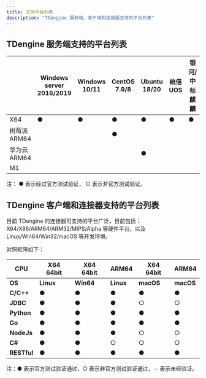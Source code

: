 ```yaml
---
title: 支持平台列表
description: "TDengine 服务端、客户端和连接器支持的平台列表"
---
```


## TDengine 服务端支持的平台列表

|              | **Windows server 2016/2019** | **Windows 10/11** | **CentOS 7.9/8** | **Ubuntu 18/20** | **统信 UOS** | **银河/中标麒麟** | **凝思 V60/V80** | **macOS** |
| ------------ | ---------------------------- | ----------------- | ---------------- | ---------------- | ------------ | ----------------- | ---------------- | --------- |
| X64          | ●                            | ●                 | ●                | ●                | ●            | ●                 | ●                | ●         |
| 树莓派 ARM64 |                              |                   | ●                |                  |              |                   |                  |           |
| 华为云 ARM64 |                              |                   |                  | ●                |              |                   |                  |           |
| M1           |                              |                   |                  |                  |              |                   |                  | ●         |

注： ● 表示经过官方测试验证， ○ 表示非官方测试验证。

## TDengine 客户端和连接器支持的平台列表

目前 TDengine 的连接器可支持的平台广泛，目前包括：X64/X86/ARM64/ARM32/MIPS/Alpha 等硬件平台，以及 Linux/Win64/Win32/macOS 等开发环境。

对照矩阵如下：

| **CPU**     | **X64 64bit** | **X64 64bit** | **ARM64** | **X64 64bit** | **ARM64** |
| ----------- | ------------- | ------------- | --------- | ------------- | --------- |
| **OS**      | **Linux**     | **Win64**     | **Linux** | **macOS**     | **macOS** |
| **C/C++**   | ●             | ●             | ●         | ●             | ●         |
| **JDBC**    | ●             | ●             | ●         | ○             | ○         |
| **Python**  | ●             | ●             | ●         | ●             | ●         |
| **Go**      | ●             | ●             | ●         | ●             | ●         |
| **NodeJs**  | ●             | ●             | ●         | ○             | ○         |
| **C#**      | ●             | ●             | ○         | ○             | ○         |
| **RESTful** | ●             | ●             | ●         | ●             | ●         |

注：● 表示官方测试验证通过，○ 表示非官方测试验证通过，-- 表示未经验证。
